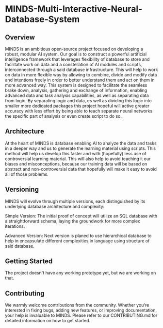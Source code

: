 # MINDS-Multi-Interactive-Neural-Database-System

## Overview
MINDS is an ambitious open-source project focused on developing a robust, modular AI system. Our goal is to construct a powerful artificial intelligence framework that leverages flexibility of database to store and facilitate work on data and a constellation of AI modules and scripts, interconnected through a said database infrastructure.
This will help to work on data in more flexible way by allowing to combine, divide and modify data and intentions freely in order to better understand them and act on them in more advanced way.
This system is designed to facilitate the seamless brake down, analysis, gathering and exchange of information, enabling advanced data and task analysis capabilities, as well as separating data from logic.
By separating logic and data, es well as dividing this logic into smaller more dedicated packages this project hopeful will active greater accuracy with less effort by being able to teach separate neural networks the specific part of analysis or even create script to do so.

## Architecture
At the heart of MINDS is database enabling AI to analyze the data and tasks in a deeper way and us to generate the learning material using scripts. This method will help us develop this faster and with (hopefully) less use of controversial learning material. This will also help to avoid teaching it our biases and misconceptions, because our training data will be based on abstract and non-controversial data that hopefully will make it easy to avoid all of those problems.

## Versioning
MINDS will evolve through multiple versions, each distinguished by its underlying database architecture and complexity:

Simple Version: The initial proof of concept will utilize an SQL database with a straightforward schema, laying the groundwork for more complex iterations.

Advanced Version: Next version is planed to use hierarchical database to help in encapsulate different complexities in language using structure of said database.

## Getting Started
The project doesn't have any working prototype yet, but we are working on that.

## Contributing
We warmly welcome contributions from the community. Whether you're interested in fixing bugs, adding new features, or improving documentation, your help is invaluable to MINDS. Please refer to our CONTRIBUTING.md for detailed information on how to get started.
